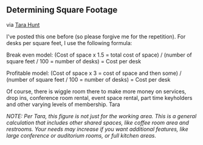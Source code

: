 ## Determining Square Footage

via [Tara Hunt](http://citizenspace.us)

I've posted this one before (so please forgive me for the repetition). For desks per square feet, I use the following formula:

Break even model: (Cost of space x 1.5 = total cost of space) / (number of square feet / 100 = number of desks) = Cost per desk

Profitable model: (Cost of space x 3 = cost of space and then some) / (number of square feet / 100 = number of desks) = Cost per desk

Of course, there is wiggle room there to make more money on services, drop
ins, conference room rental, event space rental, part time keyholders and other varying levels of membership. Tara

*NOTE: Per Tara, this figure is not just for the working area. This is a general calculation that includes other shared spaces, like coffee room area and restrooms. Your needs may increase if you want additional features, like large conference or auditorium rooms, or full kitchen areas.*